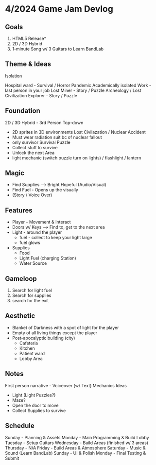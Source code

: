# 4/2024 Game Jam Devlog

## Goals
1. HTML5 Release*
2. 2D / 3D Hybrid
3. 1-minute Song w/ 3 Guitars to Learn BandLab

## Theme & Ideas
Isolation

Hospital ward - Survival / Horror
Pandemic
Academically isolated
Work - last person in your job
Lost Miner - Story / Puzzle
Archeology / Lost Civilization Explorer - Story / Puzzle

## Foundation
2D / 3D Hybrid - 3rd Person Top-down
- 2D sprites in 3D environments
Lost Civilazation / Nuclear Accident
- Must wear radiation suit bc of nuclear fallout
- only survivor
Survival Puzzle
- Collect stuff to survive
- Unlock the next Area
- light mechanic (switch puzzle turn on lights) / flashlight / lantern

## Magic
- Find Supplies --> Bright Hopeful (Audio/Visual)
- Find Fuel - Opens up the visually
- (Story / Voice Over)

## Features
- Player - Movement & Interact
- Doors w/ Keys --> Find to, get to the next area
- Light - around the player
	- fuel - collect to keep your light large
	- fuel glows
- Supplies
	- Food
	- Light Fuel (charging Station)
	- Water Source

## Gameloop
1. Search for light fuel
2. Search for supplies
3. search for the exit

## Aesthetic
- Blanket of Darkness with a spot of light for the player
- Empty of all living things except the player
- Post-apocalyptic building (city)
	- Cafeteria
	- Kitchen
	- Patient ward
	- Lobby Area

## Notes
First person narrative - Voiceover (w/ Text)
Mechanics Ideas
- Light (Light Puzzles?)
- Maze?
- Open the door to move
- Collect Supplies to survive

## Schedule
Sunday - Planning & Assets
Monday - Main Programming & Build Lobby
Tuesday - Setup Guitars
Wednesday - Build Areas (finished w/ 3 areas)
Thursday - N/A
Friday - Build Areas & Atmosphere
Saturday - Music & Sound (Learn BandLab)
Sunday - UI & Polish
Monday - Final Testing & Submit
